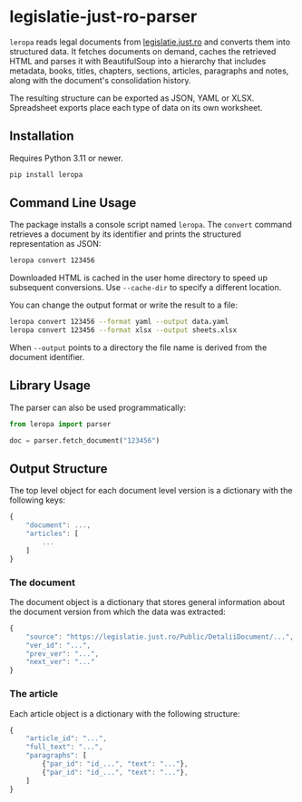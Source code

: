 # legislatie-just-ro-parser

`leropa` reads legal documents from
[legislatie.just.ro](https://legislatie.just.ro/) and converts them into
structured data. It fetches documents on demand, caches the retrieved HTML and
parses it with BeautifulSoup into a hierarchy that includes metadata,
books, titles, chapters, sections, articles, paragraphs and notes, along with
the document's consolidation history.

The resulting structure can be exported as JSON, YAML or XLSX. Spreadsheet
exports place each type of data on its own worksheet.

## Installation

Requires Python 3.11 or newer.

```bash
pip install leropa
```

## Command Line Usage

The package installs a console script named `leropa`. The `convert` command
retrieves a document by its identifier and prints the structured representation
as JSON:

```bash
leropa convert 123456
```

Downloaded HTML is cached in the user home directory to speed up subsequent
conversions. Use `--cache-dir` to specify a different location.

You can change the output format or write the result to a file:

```bash
leropa convert 123456 --format yaml --output data.yaml
leropa convert 123456 --format xlsx --output sheets.xlsx
```

When `--output` points to a directory the file name is derived from the document
identifier.

## Library Usage

The parser can also be used programmatically:

```python
from leropa import parser

doc = parser.fetch_document("123456")
```

## Output Structure

The top level object for each document level version is a dictionary
with the following keys:

```js
{
    "document": ...,
    "articles": [
        ...
    ]
}
```

### The document

The document object is a dictionary that stores general information about the
document version from which the data was extracted:

```js
{
    "source": "https://legislatie.just.ro/Public/DetaliiDocument/...",
    "ver_id": "...",
    "prev_ver": "...",
    "next_ver": "..."
}
```

### The article

Each article object is a dictionary with the following structure:

```js
{
    "article_id": "...",
    "full_text": "...",
    "paragraphs": [
        {"par_id": "id_...", "text": "..."},
        {"par_id": "id_...", "text": "..."},
    ]
}
```

